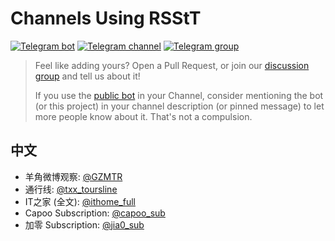 # Channels Using RSStT

[![Telegram bot](https://img.shields.io/badge/bot-%40RSStT__Bot-informational?logo=telegram)](https://t.me/RSStT_Bot)
[![Telegram channel](https://img.shields.io/badge/channel-%40RSStT__Channel-informational?logo=telegram)](https://t.me/RSStT_Channel)
[![Telegram group](https://img.shields.io/badge/chat-%40RSStT__Group-informational?logo=telegram)](https://t.me/RSStT_Group)

> Feel like adding yours? Open a Pull Request, or join our [discussion group](https://t.me/RSStT_Group) and tell us about it!
>
> If you use the [public bot](https://t.me/RSStT_Bot) in your Channel, consider mentioning the bot (or this project) in your channel description (or pinned message) to let more people know about it. That's not a compulsion.

## 中文

- 羊角微博观察: [@GZMTR](https://t.me/GZMTR)
- 通行线: [@txx_toursline](https://t.me/txx_toursline)
- IT之家 (全文): [@ithome_full](https://t.me/ithome_full)
- Capoo Subscription: [@capoo_sub](https://t.me/capoo_sub)
- 加零 Subscription: [@jia0_sub](https://t.me/jia0_sub)
